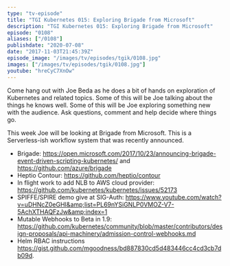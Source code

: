 ```yaml
---
type: "tv-episode"
title: "TGI Kubernetes 015: Exploring Brigade from Microsoft"
description: "TGI Kubernetes 015: Exploring Brigade from Microsoft"
episode: "0108"
aliases: ["/0108"]
publishdate: "2020-07-08"
date: "2017-11-03T21:45:39Z"
episode_image: "/images/tv/episodes/tgik/0108.jpg"
images: ["/images/tv/episodes/tgik/0108.jpg"]
youtube: "hreCyC7XnOw"
---
```


Come hang out with Joe Beda as he does a bit of hands on exploration of Kubernetes and related topics. Some of this will be Joe talking about the things he knows well. Some of this will be Joe exploring something new with the audience. Ask questions, comment and help decide where things go.

This week Joe will be looking at Brigade from Microsoft. This is a Serverless-ish workflow system that was recently announced.

* Brigade: https://open.microsoft.com/2017/10/23/announcing-brigade-event-driven-scripting-kubernetes/ and https://github.com/azure/brigade
* Heptio Contour: https://github.com/heptio/contour
* In flight work to add NLB to AWS cloud provider: https://github.com/kubernetes/kubernetes/issues/52173
* SPIFFE/SPIRE demo give at SIG-Auth: https://www.youtube.com/watch?v=uDHNcZ0eGHI&amp;list=PL69nYSiGNLP0VMOZ-V7-5AchXTHAQFzJw&amp;index=1
* Mutable Webhooks to Beta in 1.9: https://github.com/kubernetes/community/blob/master/contributors/design-proposals/api-machinery/admission-control-webhooks.md
* Helm RBAC instructions https://gist.github.com/mgoodness/bd887830cd5d483446cc4cd3cb7db09d.

